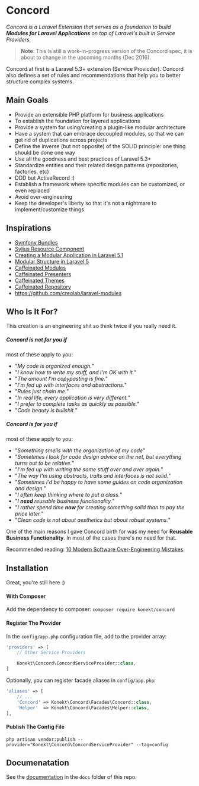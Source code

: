 # Concord

_Concord is a Laravel Extension that serves as a foundation to build **Modules for Laravel Applications** on top of Laravel's built in Service Providers._


> **Note**: This is still a work-in-progress version of the Concord spec, it is about to change in the upcoming months (Dec 2016).

Concord at first is a Laravel 5.3+ extension (Service Provicder). Concord also defines a set of rules and recommendations that help you to better
structure complex systems.

## Main Goals

- Provide an extensible PHP platform for business applications
- To establish the foundation for layered applications
- Provide a system for using/creating a plugin-like modular architecture
- Have a system that can embrace decoupled modules, so that we can get rid of duplications across projects
- Define the inverse (but not opposite) of the SOLID principle: one thing should be done one way
- Use all the goodness and best practices of Laravel 5.3+
- Standardize entities and their related design patterns (repositories, factories, etc)
- DDD but ActiveRecord :)
- Establish a framework where specific modules can be customized, or even replaced
- Avoid over-engineering
- Keep the developer's liberty so that it's not a nightmare to implement/customize things

## Inspirations

- [Symfony Bundles](http://symfony.com/doc/bundles/)
- [Sylius Resource Component](https://github.com/Sylius/Resource)
- [Creating a Modular Application in Laravel 5.1](http://kamranahmed.info/blog/2015/12/03/creating-a-modular-application-in-laravel/)
- [Modular Structure in Laravel 5](https://ziyahanalbeniz.blogspot.ro/2015/03/modular-structure-in-laravel-5.html)
- [Caffeinated Modules](https://github.com/caffeinated/modules)
- [Caffeinated Presenters](https://github.com/caffeinated/presenter)
- [Caffeinated Themes](https://github.com/caffeinated/themes)
- [Caffeinated Repository](https://github.com/caffeinated/repository)
- https://github.com/creolab/laravel-modules

## Who Is It For?

This creation is an engineering shit so think twice if you really need it.

##### Concord is not for you if
most of these apply to you:

- "_My code is organized enough._"
- "_I know how to write my stuff, and I'm OK with it._"
- "_The amount I'm copypasting is fine._"
- "_I'm fed up with interfaces and abstractions._"
- "_Rules just chain me._"
- "_In real life, every application is very different._"
- "_I prefer to complete tasks as quickly as possible._"
- "_Code beauty is bullshit._"

##### Concord is for you if
most of these apply to you:

- "_Something smells with the organization of my code_"
- "_Sometimes I look for code design advice on the net, but everything turns out to be relative._"
- "_I'm fed up with writing the same stuff over and over again._"
- "_The way I'm using abstracts, traits and interfaces is not solid._"
- "_Sometimes I'd be happy to have some guides on code organization and design._"
- "_I often keep thinking where to put a class._"
- "_I **need** reusable business functionality._"
- "_I rather spend time **now** for creating something solid than to pay the price later._"
- "_Clean code is not about aesthetics but about robust systems._"

One of the main reasons I gave Concord birth for was my need for **Reusable
Business Functionality**. In most of the cases there's no need for that.

Recommended reading: [10 Modern Software Over-Engineering Mistakes](https://medium.com/@rdsubhas/10-modern-software-engineering-mistakes-bc67fbef4fc8).


## Installation

Great, you're still here :)

#### With Composer

Add the dependency to composer: `composer require konekt/concord`

#### Register The Provider

In the `config/app.php` configuration file, add to the provider array:

```php
'providers' => [
    // Other Service Providers

    Konekt\Concord\ConcordServiceProvider::class,
]
```

Optionally, you can register facade aliases in `config/app.php`:

```php
'aliases' => [
    // ...
    'Concord' => Konekt\Concord\Facades\Concord::class,
    'Helper'  => Konekt\Concord\Facades\Helper::class,
],
```

#### Publish The Config File

```
php artisan vendor:publish --provider="Konekt\Concord\ConcordServiceProvider" --tag=config
```

## Documenatation

See the [documentation](docs/index.md) in the `docs` folder of this repo.